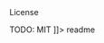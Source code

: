 <snippet>
  <content><![CDATA[
# AvatarJS
TODO: AvatarJS project for cdn this is use for educational site
## version
TODO:0.2.0
## URL
TODO:https://github.com/IPENGR/AvatarJS.git

## License
TODO: MIT
]]></content>
  <tabTrigger>readme</tabTrigger>
</snippet>
